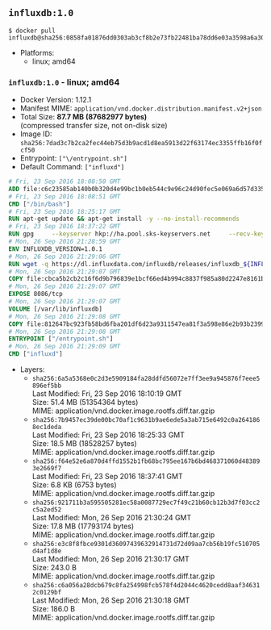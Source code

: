 ## `influxdb:1.0`

```console
$ docker pull influxdb@sha256:0858fa01876dd0303ab3cf8b2e73fb22481ba78dd6e03a3598a6a30b139052b1
```

-	Platforms:
	-	linux; amd64

### `influxdb:1.0` - linux; amd64

-	Docker Version: 1.12.1
-	Manifest MIME: `application/vnd.docker.distribution.manifest.v2+json`
-	Total Size: **87.7 MB (87682977 bytes)**  
	(compressed transfer size, not on-disk size)
-	Image ID: `sha256:7dad3c7b2ca2fec44eb75d3b9acd1d8ea5913d22f63174ec3355ffb16f0fcf50`
-	Entrypoint: `["\/entrypoint.sh"]`
-	Default Command: `["influxd"]`

```dockerfile
# Fri, 23 Sep 2016 18:08:50 GMT
ADD file:c6c23585ab140b0b320d4e99bc1b0eb544c9e96c24d90fec5e069a6d57d335ca in / 
# Fri, 23 Sep 2016 18:08:51 GMT
CMD ["/bin/bash"]
# Fri, 23 Sep 2016 18:25:17 GMT
RUN apt-get update && apt-get install -y --no-install-recommends 		ca-certificates 		curl 		wget 	&& rm -rf /var/lib/apt/lists/*
# Fri, 23 Sep 2016 18:37:22 GMT
RUN gpg     --keyserver hkp://ha.pool.sks-keyservers.net     --recv-keys 05CE15085FC09D18E99EFB22684A14CF2582E0C5
# Mon, 26 Sep 2016 21:28:59 GMT
ENV INFLUXDB_VERSION=1.0.1
# Mon, 26 Sep 2016 21:29:06 GMT
RUN wget -q https://dl.influxdata.com/influxdb/releases/influxdb_${INFLUXDB_VERSION}_amd64.deb.asc &&     wget -q https://dl.influxdata.com/influxdb/releases/influxdb_${INFLUXDB_VERSION}_amd64.deb &&     gpg --batch --verify influxdb_${INFLUXDB_VERSION}_amd64.deb.asc influxdb_${INFLUXDB_VERSION}_amd64.deb &&     dpkg -i influxdb_${INFLUXDB_VERSION}_amd64.deb &&     rm -f influxdb_${INFLUXDB_VERSION}_amd64.deb*
# Mon, 26 Sep 2016 21:29:07 GMT
COPY file:cbca5b2cb2c16f6d9b796839e1bcf66ed4b994c8837f985a80d2247e8161bcc7 in /etc/influxdb/influxdb.conf 
# Mon, 26 Sep 2016 21:29:07 GMT
EXPOSE 8086/tcp
# Mon, 26 Sep 2016 21:29:07 GMT
VOLUME [/var/lib/influxdb]
# Mon, 26 Sep 2016 21:29:08 GMT
COPY file:812647bc923fb58bd6fba201df6d23a9311547ea81f3a598e86e2b93b2399169 in /entrypoint.sh 
# Mon, 26 Sep 2016 21:29:08 GMT
ENTRYPOINT ["/entrypoint.sh"]
# Mon, 26 Sep 2016 21:29:09 GMT
CMD ["influxd"]
```

-	Layers:
	-	`sha256:6a5a5368e0c2d3e5909184fa28ddfd56072e7ff3ee9a945876f7eee5896ef5bb`  
		Last Modified: Fri, 23 Sep 2016 18:10:19 GMT  
		Size: 51.4 MB (51354364 bytes)  
		MIME: application/vnd.docker.image.rootfs.diff.tar.gzip
	-	`sha256:7b9457ec39de00bc70af1c9631b9ae6ede5a3ab715e6492c0a2641868ec1deda`  
		Last Modified: Fri, 23 Sep 2016 18:25:33 GMT  
		Size: 18.5 MB (18528257 bytes)  
		MIME: application/vnd.docker.image.rootfs.diff.tar.gzip
	-	`sha256:f64e52e6a870d4ffd1552b1fb68bc795ee167b6bd468371060d483893e2669f7`  
		Last Modified: Fri, 23 Sep 2016 18:37:41 GMT  
		Size: 6.8 KB (6753 bytes)  
		MIME: application/vnd.docker.image.rootfs.diff.tar.gzip
	-	`sha256:921711b3a595505281ec58a0087729ec7f49c21b60cb12b3d7f03cc2c5a2ed52`  
		Last Modified: Mon, 26 Sep 2016 21:30:24 GMT  
		Size: 17.8 MB (17793174 bytes)  
		MIME: application/vnd.docker.image.rootfs.diff.tar.gzip
	-	`sha256:e3c8f8fbce9301d36097439632914731d72d09aa7cb56b19fc510705d4af1d8e`  
		Last Modified: Mon, 26 Sep 2016 21:30:17 GMT  
		Size: 243.0 B  
		MIME: application/vnd.docker.image.rootfs.diff.tar.gzip
	-	`sha256:c6a056a28dcb679c8fa254998fcb578f4d2044c4620cedd8aaf346312c0129bf`  
		Last Modified: Mon, 26 Sep 2016 21:30:18 GMT  
		Size: 186.0 B  
		MIME: application/vnd.docker.image.rootfs.diff.tar.gzip
